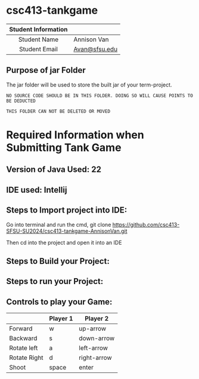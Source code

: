 # csc413-tankgame


| Student Information |               |
|:-------------------:|---------------|
|  Student Name       | Annison Van   |
|  Student Email      | Avan@sfsu.edu |


## Purpose of jar Folder 
The jar folder will be used to store the built jar of your term-project.

`NO SOURCE CODE SHOULD BE IN THIS FOLDER. DOING SO WILL CAUSE POINTS TO BE DEDUCTED`

`THIS FOLDER CAN NOT BE DELETED OR MOVED`

# Required Information when Submitting Tank Game

## Version of Java Used: 22

## IDE used: Intellij

## Steps to Import project into IDE:
Go into terminal and run the cmd, git clone https://github.com/csc413-SFSU-SU2024/csc413-tankgame-AnnisonVan.git

Then cd into the project and open it into an IDE

## Steps to Build your Project:

 
## Steps to run your Project:

## Controls to play your Game:

|               | Player 1 | Player 2    |
|---------------|----------|-------------|
|  Forward      | w        | up-arrow    |
|  Backward     | s        | down-arrow  |
|  Rotate left  | a        | left-arrow  |
|  Rotate Right | d        | right-arrow |
|  Shoot        | space    | enter       |

<!-- you may add more controls if you need to. -->